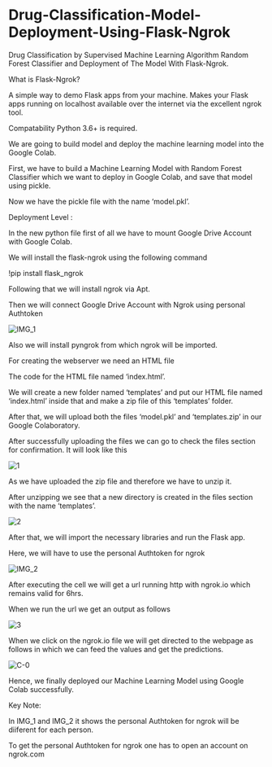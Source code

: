 # Drug-Classification-Model-Deployment-Using-Flask-Ngrok
Drug Classification by Supervised Machine Learning Algorithm Random Forest Classifier and Deployment of The Model With Flask-Ngrok.

What is Flask-Ngrok?

A simple way to demo Flask apps from your machine. Makes your Flask apps running on localhost available over the internet via the excellent ngrok tool.

Compatability
Python 3.6+ is required.

We are going to build model and deploy the machine learning model into the Google Colab.

First, we have to build a Machine Learning Model with Random Forest Classifier which we want to deploy in Google Colab, and save that model using pickle.

Now we have the pickle file with the name ‘model.pkl’.

Deployment Level :

In the new python file first of all we have to mount Google Drive Account with Google Colab.

We will install the flask-ngrok using the following command

!pip install flask_ngrok

Following that we will install ngrok via Apt.

Then we will connect Google Drive Account with Ngrok using personal Authtoken 

![IMG_1](https://user-images.githubusercontent.com/116178688/198880013-b94a0612-0c43-4a9c-87bf-7e2ebd52d335.jpg)

Also we will install pyngrok from which ngrok will be imported.

For creating the webserver we need an HTML file

The code for the HTML file named ‘index.html’.

We will create a new folder named ‘templates’ and put our HTML file named ‘index.html’ inside that and make a zip file of this ‘templates’ folder.

After that, we will upload both the files ‘model.pkl’ and ‘templates.zip’ in our Google Colaboratory.

After successfully uploading the files we can go to check the files section for confirmation. It will look like this

![1](https://user-images.githubusercontent.com/116178688/198877483-a697f127-82d4-4b04-9c9c-534fcbc8fbf5.png)

As we have uploaded the zip file and therefore we have to unzip it.

After unzipping we see that a new directory is created in the files section with the name ‘templates’.

![2](https://user-images.githubusercontent.com/116178688/198877540-acc09a06-b178-4d81-ada6-1c3952b2331f.png)

After that, we will import the necessary libraries and run the Flask app.

Here, we will have to use the personal Authtoken for ngrok

![IMG_2](https://user-images.githubusercontent.com/116178688/198879965-7ed39935-da6c-43f9-afb7-3b13b1ab0278.jpg)


After executing the cell we will get a url running http with ngrok.io which remains valid for 6hrs.

When we run the url we get an output as follows

![3](https://user-images.githubusercontent.com/116178688/198877666-2d06f6a2-23f0-4407-97f5-43814af2c09e.JPG)


When we click on the ngrok.io file we will get directed to the webpage as follows in which we can feed the values and get the predictions.


![C-0](https://user-images.githubusercontent.com/116178688/198880091-123c99d4-8fd8-4881-9a1e-f75664a55144.jpg)



Hence, we finally deployed our Machine Learning Model using Google Colab successfully.


Key Note:

In IMG_1 and IMG_2 it shows the personal Authtoken for ngrok will be diiferent for each person.

To get the personal Authtoken for ngrok one has to open an account on ngrok.com



